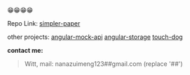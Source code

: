 😁😁😁😁

Repo Link: [simpler-paper](https://github.com/DhyanaChina/simpler-paper)

other projects:
  [angular-mock-api](https://github.com/DhyanaChina/ng-mocker)
  [angular-storage](https://github.com/DhyanaChina/storage-angular)
  [touch-dog](https://github.com/DhyanaChina/touch-dog)


**contact me:**

> Witt, mail: nanazuimeng123##gmail.com  (replace '##')
